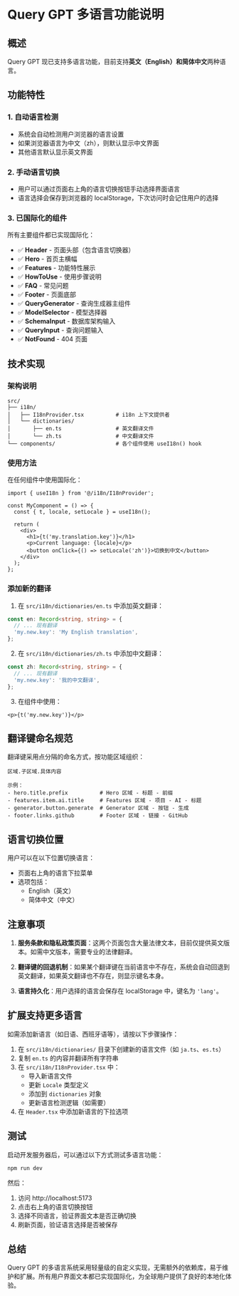 # Query GPT 多语言功能说明

## 概述

Query GPT 现已支持多语言功能，目前支持**英文（English）**和**简体中文**两种语言。

## 功能特性

### 1. 自动语言检测
- 系统会自动检测用户浏览器的语言设置
- 如果浏览器语言为中文（zh），则默认显示中文界面
- 其他语言默认显示英文界面

### 2. 手动语言切换
- 用户可以通过页面右上角的语言切换按钮手动选择界面语言
- 语言选择会保存到浏览器的 localStorage，下次访问时会记住用户的选择

### 3. 已国际化的组件

所有主要组件都已实现国际化：

- ✅ **Header** - 页面头部（包含语言切换器）
- ✅ **Hero** - 首页主横幅
- ✅ **Features** - 功能特性展示
- ✅ **HowToUse** - 使用步骤说明
- ✅ **FAQ** - 常见问题
- ✅ **Footer** - 页面底部
- ✅ **QueryGenerator** - 查询生成器主组件
- ✅ **ModelSelector** - 模型选择器
- ✅ **SchemaInput** - 数据库架构输入
- ✅ **QueryInput** - 查询问题输入
- ✅ **NotFound** - 404 页面

## 技术实现

### 架构说明

```
src/
├── i18n/
│   ├── I18nProvider.tsx          # i18n 上下文提供者
│   └── dictionaries/
│       ├── en.ts                 # 英文翻译文件
│       └── zh.ts                 # 中文翻译文件
└── components/                   # 各个组件使用 useI18n() hook
```

### 使用方法

在任何组件中使用国际化：

```tsx
import { useI18n } from '@/i18n/I18nProvider';

const MyComponent = () => {
  const { t, locale, setLocale } = useI18n();
  
  return (
    <div>
      <h1>{t('my.translation.key')}</h1>
      <p>Current language: {locale}</p>
      <button onClick={() => setLocale('zh')}>切换到中文</button>
    </div>
  );
};
```

### 添加新的翻译

1. 在 `src/i18n/dictionaries/en.ts` 中添加英文翻译：
```typescript
const en: Record<string, string> = {
  // ... 现有翻译
  'my.new.key': 'My English translation',
};
```

2. 在 `src/i18n/dictionaries/zh.ts` 中添加中文翻译：
```typescript
const zh: Record<string, string> = {
  // ... 现有翻译
  'my.new.key': '我的中文翻译',
};
```

3. 在组件中使用：
```tsx
<p>{t('my.new.key')}</p>
```

## 翻译键命名规范

翻译键采用点分隔的命名方式，按功能区域组织：

```
区域.子区域.具体内容

示例：
- hero.title.prefix          # Hero 区域 - 标题 - 前缀
- features.item.ai.title     # Features 区域 - 项目 - AI - 标题
- generator.button.generate  # Generator 区域 - 按钮 - 生成
- footer.links.github        # Footer 区域 - 链接 - GitHub
```

## 语言切换位置

用户可以在以下位置切换语言：
- 页面右上角的语言下拉菜单
- 选项包括：
  - English（英文）
  - 简体中文（中文）

## 注意事项

1. **服务条款和隐私政策页面**：这两个页面包含大量法律文本，目前仅提供英文版本。如需中文版本，需要专业的法律翻译。

2. **翻译键的回退机制**：如果某个翻译键在当前语言中不存在，系统会自动回退到英文翻译，如果英文翻译也不存在，则显示键名本身。

3. **语言持久化**：用户选择的语言会保存在 localStorage 中，键名为 `'lang'`。

## 扩展支持更多语言

如需添加新语言（如日语、西班牙语等），请按以下步骤操作：

1. 在 `src/i18n/dictionaries/` 目录下创建新的语言文件（如 `ja.ts`、`es.ts`）
2. 复制 `en.ts` 的内容并翻译所有字符串
3. 在 `src/i18n/I18nProvider.tsx` 中：
   - 导入新语言文件
   - 更新 `Locale` 类型定义
   - 添加到 `dictionaries` 对象
   - 更新语言检测逻辑（如需要）
4. 在 `Header.tsx` 中添加新语言的下拉选项

## 测试

启动开发服务器后，可以通过以下方式测试多语言功能：

```bash
npm run dev
```

然后：
1. 访问 http://localhost:5173
2. 点击右上角的语言切换按钮
3. 选择不同语言，验证界面文本是否正确切换
4. 刷新页面，验证语言选择是否被保存

## 总结

Query GPT 的多语言系统采用轻量级的自定义实现，无需额外的依赖库，易于维护和扩展。所有用户界面文本都已实现国际化，为全球用户提供了良好的本地化体验。

